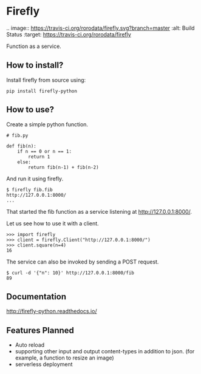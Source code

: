 Firefly
=======

.. image:: https://travis-ci.org/rorodata/firefly.svg?branch=master
   :alt: Build Status
   :target: https://travis-ci.org/rorodata/firefly

Function as a service.

How to install?
---------------

Install firefly from source using:

	pip install firefly-python

How to use?
-----------

Create a simple python function.

	# fib.py

	def fib(n):
		if n == 0 or n == 1:
			return 1
		else:
			return fib(n-1) + fib(n-2)

And run it using firefly.

	$ firefly fib.fib
	http://127.0.0.1:8000/
	...

That started the fib function as a service listening at <http://127.0.0.1:8000/>.

Let us see how to use it with a client.

	>>> import firefly
	>>> client = firefly.Client("http://127.0.0.1:8000/")
	>>> client.square(n=4)
	16

The service can also be invoked by sending a POST request.

	$ curl -d '{"n": 10}' http://127.0.0.1:8000/fib
	89

Documentation
-------------

<http://firefly-python.readthedocs.io/>

Features Planned
----------------

- Auto reload
- supporting other input and output content-types in addition to json. (for example, a function to resize an image)
- serverless deployment
